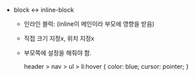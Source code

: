 - block <-> inline-block
    - 인라인 블럭: (inline이 메인이라 부모에 영향을 받음)
    - 직접 크기 지정x, 위치 지정x
    - 부모쪽에 설정을 해줘야 함.
      
        header > nav > ul > li:hover {
            color: blue;
            cursor: pointer;
        }
